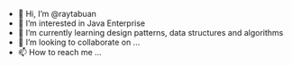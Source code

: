 - 👋 Hi, I’m @raytabuan
- 👀 I’m interested in Java Enterprise
- 🌱 I’m currently learning design patterns, data structures and algorithms
- 💞️ I’m looking to collaborate on ...
- 📫 How to reach me ...

<!---
raytabuan/raytabuan is a ✨ special ✨ repository because its `README.md` (this file) appears on your GitHub profile.
You can click the Preview link to take a look at your changes.
--->
